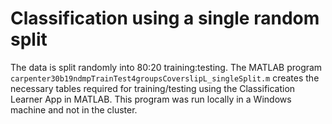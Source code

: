 # Classification using a single random split

The data is split randomly into 80:20 training:testing. The MATLAB program `carpenter30b19ndmpTrainTest4groupsCoverslipL_singleSplit.m` creates the necessary tables required for training/testing using the Classification Learner App in MATLAB. This program was run locally in a Windows machine and not in the cluster. 
